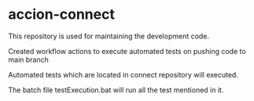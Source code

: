 # accion-connect
This repository is used for maintaining the development code.

Created workflow actions to execute automated tests on pushing code to main branch

Automated tests which are located in connect repository will executed.

The batch file testExecution.bat will run all the test mentioned in it.
